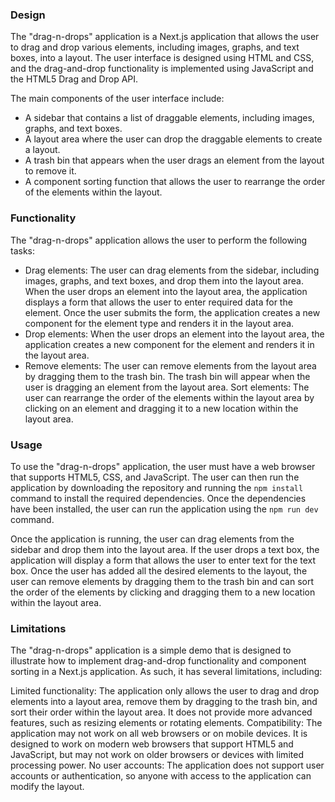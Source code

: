 
### Design
The "drag-n-drops" application is a Next.js application that allows the user to drag and drop various elements, including images, graphs, and text boxes, into a layout. The user interface is designed using HTML and CSS, and the drag-and-drop functionality is implemented using JavaScript and the HTML5 Drag and Drop API.

The main components of the user interface include:

* A sidebar that contains a list of draggable elements, including images, graphs, and text boxes.
* A layout area where the user can drop the draggable elements to create a layout.
* A trash bin that appears when the user drags an element from the layout to remove it.
* A component sorting function that allows the user to rearrange the order of the elements within the layout.

### Functionality
The "drag-n-drops" application allows the user to perform the following tasks:

* Drag elements: The user can drag elements from the sidebar, including images, graphs, and text boxes, and drop them into the layout area. When the user drops an element into the layout area, the application displays a form that allows the user to enter required data for the element. Once the user submits the form, the application creates a new component for the element type and renders it in the layout area.
* Drop elements: When the user drops an element into the layout area, the application creates a new component for the element and renders it in the layout area.
* Remove elements: The user can remove elements from the layout area by dragging them to the trash bin. The trash bin will appear when the user is dragging an element from the layout area.
  Sort elements: The user can rearrange the order of the elements within the layout area by clicking on an element and dragging it to a new location within the layout area.

### Usage
To use the "drag-n-drops" application, the user must have a web browser that supports HTML5, CSS, and JavaScript. The user can then run the application by downloading the repository and running the `npm install` command to install the required dependencies. Once the dependencies have been installed, the user can run the application using the `npm run dev` command.

Once the application is running, the user can drag elements from the sidebar and drop them into the layout area. If the user drops a text box, the application will display a form that allows the user to enter text for the text box. Once the user has added all the desired elements to the layout, the user can remove elements by dragging them to the trash bin and can sort the order of the elements by clicking and dragging them to a new location within the layout area.

### Limitations
The "drag-n-drops" application is a simple demo that is designed to illustrate how to implement drag-and-drop functionality and component sorting in a Next.js application. As such, it has several limitations, including:

Limited functionality: The application only allows the user to drag and drop elements into a layout area, remove them by dragging to the trash bin, and sort their order within the layout area. It does not provide more advanced features, such as resizing elements or rotating elements.
Compatibility: The application may not work on all web browsers or on mobile devices. It is designed to work on modern web browsers that support HTML5 and JavaScript, but may not work on older browsers or devices with limited processing power.
No user accounts: The application does not support user accounts or authentication, so anyone with access to the application can modify the layout.
